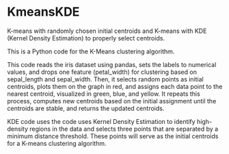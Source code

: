 # KmeansKDE
K-means with randomly chosen initial centroids and  K-means with KDE (Kernel Density Estimation) to properly select centroids.


This is a Python code for the K-Means clustering algorithm.

This code reads the iris dataset using pandas, sets the labels to numerical values,
and drops one feature (petal_width) for clustering based on sepal_length and sepal_width. Then, it selects random points as initial centroids,
plots them on the graph in red, and assigns each data point to the nearest centroid, visualized in green, blue, and yellow.
It repeats this process, computes new centroids based on the initial assignment until the centroids are stable, and returns the updated centroids.

KDE code uses the code uses Kernel Density Estimation to identify high-density regions in the data and selects three points
that are separated by a minimum distance threshold. These points will serve as the initial centroids for a K-means clustering algorithm.

